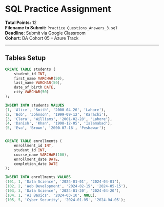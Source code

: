 # SQL Practice Assignment 

**Total Points:** 12   
**Filename to Submit:** `Practice_Questions_Answers_3.sql`  
**Deadline:** Submit via Google Classroom  
**Cohort:** DA Cohort 05 – Azure Track

---

## Tables Setup

```sql
CREATE TABLE students (
    student_id INT,
    first_name VARCHAR(50),
    last_name VARCHAR(50),
    date_of_birth DATE,
    city VARCHAR(50)
);

INSERT INTO students VALUES
(1, 'Alice', 'Smith', '2000-04-20', 'Lahore'),
(2, 'Bob', 'Johnson', '1999-09-12', 'Karachi'),
(3, 'Clara', 'Williams', '2001-02-28', 'Lahore'),
(4, 'Danish', 'Khan', '1998-12-05', 'Islamabad'),
(5, 'Eva', 'Brown', '2000-07-16', 'Peshawar');


CREATE TABLE enrollments (
    enrollment_id INT,
    student_id INT,
    course_name VARCHAR(100),
    enrollment_date DATE,
    completion_date DATE
);

INSERT INTO enrollments VALUES
(101, 1, 'Data Science', '2024-01-01', '2024-04-01'),
(102, 2, 'Web Development', '2024-02-15', '2024-05-15'),
(103, 3, 'Data Science', '2024-01-20', '2024-04-20'),
(104, 1, 'AI Basics', '2024-03-10', NULL),
(105, 5, 'Cyber Security', '2024-01-05', '2024-04-05');

```
